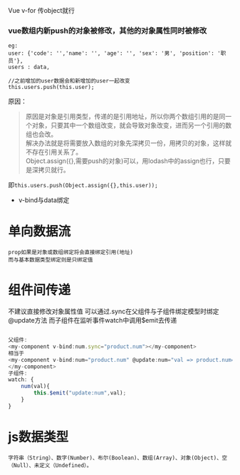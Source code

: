 Vue v-for 传object就行

### vue数组内新push的对象被修改，其他的对象属性同时被修改
```
eg:
user: {'code': '','name': '', 'age': '', 'sex': '男', 'position': '职员'},
users : data,

//之前增加的user数据会和新增加的user一起改变
this.users.push(this.user);
```
原因：
>原因是对象是引用类型，传递的是引用地址，所以你两个数组引用的是同一个对象，只要其中一个数组改变，就会导致对象改变，进而另一个引用的数组也会改。<br>
解决办法就是将需要放入数组的对象先深拷贝一份，用拷贝的对象，这样就不存在引用关系了。<br>
Object.assign({},需要push的对象)可以，用lodash中的assign也行，只要是深拷贝就行。

即```this.users.push(Object.assign({},this.user));```

* v-bind与data绑定
# 单向数据流
```
prop如果是对象或数组绑定将会直接绑定引用(地址)
而与基本数据类型绑定则是只绑定值
```
# 组件间传递
不建议直接修改对象属性值
可以通过.sync在父组件与子组件绑定模型时绑定@update方法
而子组件在监听事件watch中调用$emit去传递 
```javascript

父组件:
<my-component v-bind:num.sync="product.num"></my-component>
相当于
<my-component v-bind:num="product.num" @update:num="val => product.num=val">
</my-component>
子组件:
watch: {
    num(val){
        this.$emit("update:num",val);
    }
}
```
# js数据类型
```
字符串（String）、数字(Number)、布尔(Boolean)、数组(Array)、对象(Object)、空（Null）、未定义（Undefined）。
```
